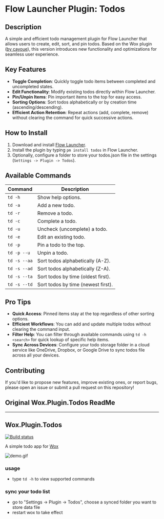 # Flow Launcher Plugin: Todos

## Description
A simple and efficient todo management plugin for Flow Launcher that allows users to create, edit, sort, and pin todos. Based on the Wox plugin ([by cayoue](https://github.com/caoyue/Wox.Plugin.Todos)), this version introduces new functionality and optimizations for seamless user experience.

## Key Features
- **Toggle Completion**: Quickly toggle todo items between completed and uncompleted states.
- **Edit Functionality**: Modify existing todos directly within Flow Launcher.
- **Pin/Unpin Items**: Pin important items to the top for easy access.
- **Sorting Options**: Sort todos alphabetically or by creation time (ascending/descending).
- **Efficient Action Retention**: Repeat actions (add, complete, remove) without clearing the command for quick successive actions.

## How to Install
1. Download and install [Flow Launcher](https://github.com/Flow-Launcher/Flow.Launcher/releases/latest).
2. Install the plugin by typing `pm install todos` in Flow Launcher.
3. Optionally, configure a folder to store your todos.json file in the settings (`Settings -> Plugin -> Todos`).

## Available Commands
| Command        | Description |
|----------------|-------------|
| `td -h`        | Show help options. |
| `td -a`        | Add a new todo. |
| `td -r`        | Remove a todo. |
| `td -c`        | Complete a todo. |
| `td -u`        | Uncheck (uncomplete) a todo. |
| `td -e`        | Edit an existing todo. |
| `td -p`        | Pin a todo to the top. |
| `td -p --u`    | Unpin a todo. |
| `td -s --aa`   | Sort todos alphabetically (A-Z). |
| `td -s --ad`   | Sort todos alphabetically (Z-A). |
| `td -s --ta`   | Sort todos by time (oldest first). |
| `td -s --td`   | Sort todos by time (newest first). |

## Pro Tips
- **Quick Access**: Pinned items stay at the top regardless of other sorting options.
- **Efficient Workflows**: You can add and update multiple todos without clearing the command input.
- **Filter Help**: You can filter through available commands using `td -h <search>` for quick lookup of specific help items.
- **Sync Across Devices**: Configure your todo storage folder in a cloud service like OneDrive, Dropbox, or Google Drive to sync todos file across all your devices.

## Contributing
If you'd like to propose new features, improve existing ones, or report bugs, please open an issue or submit a pull request on this repository!

## Original Wox.Plugin.Todos ReadMe
-------------------
Wox.Plugin.Todos
--------------------------
[![Build status](https://ci.appveyor.com/api/projects/status/hbaa5n2oo940lwyl/branch/master?svg=true)](https://ci.appveyor.com/project/caoyue/wox-plugin-todos/branch/master)

A simple todo app for [Wox](https://github.com/Wox-launcher/Wox)

![demo.gif](https://raw.githubusercontent.com/caoyue/Wox.Plugin.Todos/master/todos.gif)

### usage
- type `td -h` to view supported commands

### sync your todo list
- go to "Settings -> Plugin -> Todos", choose a synced folder you want to store data file
- restart wox to take effect
